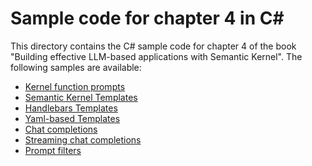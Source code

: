 # Sample code for chapter 4 in C#

This directory contains the C# sample code for chapter 4 of the book "Building effective LLM-based applications with Semantic Kernel".
The following samples are available:

- [Kernel function prompts](Chapter4.KernelFunctionPrompts/)
- [Semantic Kernel Templates](Chapter4.SemanticKernelTemplates/)
- [Handlebars Templates](Chapter4.HandleBarsTemplates//)
- [Yaml-based Templates](Chapter4.YamlBasedTemplates/)
- [Chat completions](Chapter4.ChatCompletions/)
- [Streaming chat completions](Chapter4.StreamingChatCompletions/)
- [Prompt filters](Chapter4.PromptFilters/)
